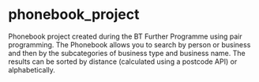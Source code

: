 # phonebook_project

Phonebook project created during the BT Further Programme using pair programming.
The Phonebook allows you to search by person or business and then by the subcategories of business type and business name.
The results can be sorted by distance (calculated using a postcode API) or alphabetically. 

